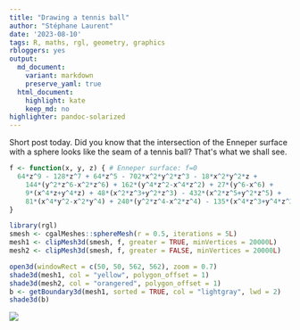 ```yaml
---
title: "Drawing a tennis ball"
author: "Stéphane Laurent"
date: '2023-08-10'
tags: R, maths, rgl, geometry, graphics
rbloggers: yes
output:
  md_document:
    variant: markdown
    preserve_yaml: true
  html_document:
    highlight: kate
    keep_md: no
highlighter: pandoc-solarized
---
```


Short post today. Did you know that the intersection of the Enneper
surface with a sphere looks like the seam of a tennis ball? That's what
we shall see.

``` r
f <- function(x, y, z) { # Enneper surface: f=0
  64*z^9 - 128*z^7 + 64*z^5 - 702*x^2*y^2*z^3 - 18*x^2*y^2*z + 
    144*(y^2*z^6-x^2*z^6) + 162*(y^4*z^2-x^4*z^2) + 27*(y^6-x^6) +
    9*(x^4*z+y^4*z) + 48*(x^2*z^3+y^2*z^3) - 432*(x^2*z^5+y^2*z^5) +
    81*(x^4*y^2-x^2*y^4) + 240*(y^2*z^4-x^2*z^4) - 135*(x^4*z^3+y^4*z^3)
}
```

``` r
library(rgl)
smesh <- cgalMeshes::sphereMesh(r = 0.5, iterations = 5L)
mesh1 <- clipMesh3d(smesh, f, greater = TRUE, minVertices = 20000L)
mesh2 <- clipMesh3d(smesh, f, greater = FALSE, minVertices = 20000L)
```

``` r
open3d(windowRect = c(50, 50, 562, 562), zoom = 0.7)
shade3d(mesh1, col = "yellow", polygon_offset = 1)
shade3d(mesh2, col = "orangered", polygon_offset = 1)
b <- getBoundary3d(mesh1, sorted = TRUE, col = "lightgray", lwd = 2)
shade3d(b)
```

![](./figures/TennisBall.gif)
